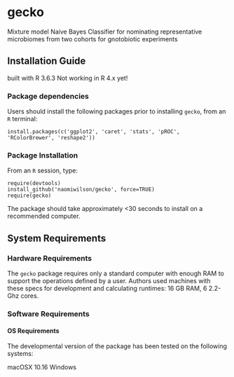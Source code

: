 gecko
==============================

Mixture model Naive Bayes Classifier for nominating representative microbiomes from two cohorts for gnotobiotic experiments

## Installation Guide

built with R 3.6.3
Not working in R 4.x yet!

### Package dependencies

Users should install the following packages prior to installing `gecko`, from an `R` terminal:

```
install.packages(c('ggplot2', 'caret', 'stats', 'pROC', 'RColorBrewer', 'reshape2'))
```

### Package Installation

From an `R` session, type:

```
require(devtools)
install_github('naomiwilson/gecko', force=TRUE)
require(gecko)
```

The package should take approximately <30 seconds to install on a recommended computer. 

## System Requirements

### Hardware Requirements

The `gecko` package requires only a standard computer with enough RAM to support the operations defined by a user. Authors used machines with these specs for development and calculating runtimes: 16 GB RAM, 6 2.2-Ghz cores.

### Software Requirements

#### OS Requirements

The developmental version of the package has been tested on the following systems:

macOSX 10.16
Windows
